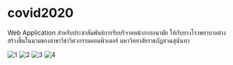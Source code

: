 # covid2020
Web Application สำหรับประชาสัมพันธ์การรับบริจาคหน้ากากอนามัย ให้กับทางโรงพยาบาลต่าง
สร้างขึ้นในนามของสาขาวิชาวิศวกรรมคอมพิวเตอร์ มหาวิทยาลัยราชภัฏสวนสุนันทา

![1](https://user-images.githubusercontent.com/37956546/87644507-6c951780-c776-11ea-9802-01dffb5e50c5.png)
![2](https://user-images.githubusercontent.com/37956546/87644518-6e5edb00-c776-11ea-9cb0-8379149a546e.png)
![3](https://user-images.githubusercontent.com/37956546/87644521-6ef77180-c776-11ea-8ee3-4245e11b4711.png)
![4](https://user-images.githubusercontent.com/37956546/87644526-6f900800-c776-11ea-95ab-84cd071c86ce.jpg)
